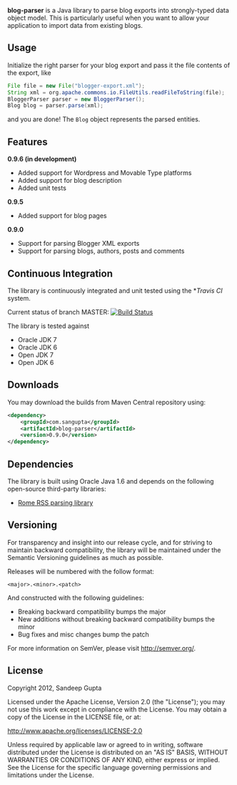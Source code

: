 **blog-parser** is a Java library to parse blog exports into strongly-typed data object model. This is particularly useful when you want to allow your application to import data from existing blogs.

Usage
-----

Initialize the right parser for your blog export and pass it the file contents of the export, like

```java
File file = new File("blogger-export.xml");
String xml = org.apache.commons.io.FileUtils.readFileToString(file);
BloggerParser parser = new BloggerParser();
Blog blog = parser.parse(xml);
```

and you are done! The `Blog` object represents the parsed entities.

Features
--------
**0.9.6 (in development)**
* Added support for Wordpress and Movable Type platforms
* Added support for blog description
* Added unit tests

**0.9.5**
* Added support for blog pages

**0.9.0**
* Support for parsing Blogger XML exports
* Support for parsing blogs, authors, posts and comments

Continuous Integration
----------------------

The library is continuously integrated and unit tested using the **Travis CI* system.

Current status of branch MASTER: [![Build Status](https://secure.travis-ci.org/sangupta/blog-parser.png?branch=master)](http://travis-ci.org/sangupta/blog-parser)

The library is tested against

* Oracle JDK 7
* Oracle JDK 6
* Open JDK 7
* Open JDK 6

Downloads
---------

You may download the builds from Maven Central repository using:

```xml
<dependency>
    <groupId>com.sangupta</groupId>
    <artifactId>blog-parser</artifactId>
    <version>0.9.0</version>
</dependency>
```

Dependencies
------------
The library is built using Oracle Java 1.6 and depends on the following open-source third-party libraries:
* [Rome RSS parsing library](https://rometools.jira.com/wiki/display/ROME/Home)

Versioning
----------

For transparency and insight into our release cycle, and for striving to maintain backward compatibility, the library will be maintained under the Semantic Versioning guidelines as much as possible.

Releases will be numbered with the follow format:

`<major>.<minor>.<patch>`

And constructed with the following guidelines:

* Breaking backward compatibility bumps the major
* New additions without breaking backward compatibility bumps the minor
* Bug fixes and misc changes bump the patch

For more information on SemVer, please visit http://semver.org/.

License
-------

Copyright 2012, Sandeep Gupta

Licensed under the Apache License, Version 2.0 (the "License"); you may not use this work except in compliance with the License. You may obtain a copy of the License in the LICENSE file, or at:

http://www.apache.org/licenses/LICENSE-2.0

Unless required by applicable law or agreed to in writing, software distributed under the License is distributed on an "AS IS" BASIS, WITHOUT WARRANTIES OR CONDITIONS OF ANY KIND, either express or implied. See the License for the specific language governing permissions and limitations under the License.

